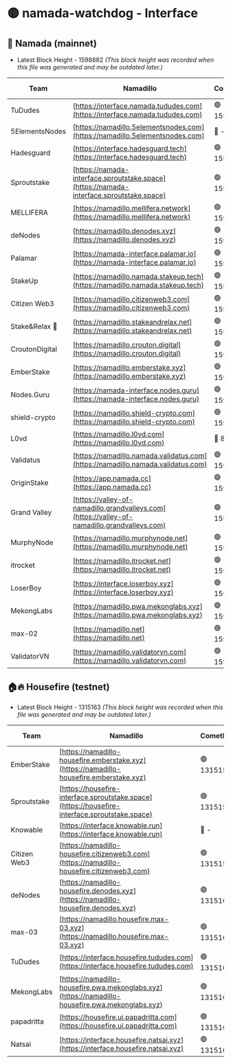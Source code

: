 # 🟡 namada-watchdog - Interface

## 🚀 Namada (mainnet)
- Latest Block Height - 1598882 *(This block height was recorded when this file was generated and may be outdated later.)*

| Team | Namadillo | CometBFT | Indexer | MASP Indexer |
|-|-|-|-|-|
| TuDudes | [https://interface.namada.tududes.com](https://interface.namada.tududes.com) | 🟢 1598869 | 🟢 1598868 | 🟢 1598869 |
| 5ElementsNodes | [https://namadillo.5elementsnodes.com](https://namadillo.5elementsnodes.com) | 🔴 - | 🔴 1594152 | 🔴 1594148 |
| Hadesguard | [https://interface.hadesguard.tech](https://interface.hadesguard.tech) | 🟢 1598870 | 🟢 1598870 | 🟢 1598869 |
| Sproutstake | [https://namada-interface.sproutstake.space](https://namada-interface.sproutstake.space) | 🟢 1598870 | 🟢 1598870 | 🟢 1598870 |
| MELLIFERA | [https://namadillo.mellifera.network](https://namadillo.mellifera.network) | 🟢 1598871 | 🟢 1598871 | 🟢 1598871 |
| deNodes | [https://namadillo.denodes.xyz](https://namadillo.denodes.xyz) | 🟢 1598872 | 🟢 1598872 | 🟢 1598872 |
| Palamar | [https://namada-interface.palamar.io](https://namada-interface.palamar.io) | 🟢 1598872 | 🟢 1598872 | 🔴 273498 |
| StakeUp | [https://namadillo.namada.stakeup.tech](https://namadillo.namada.stakeup.tech) | 🟢 1598873 | 🟢 1598873 | 🟢 1598873 |
| Citizen Web3 | [https://namadillo.citizenweb3.com](https://namadillo.citizenweb3.com) | 🟢 1598873 | 🔴 1594142 | 🟢 1598873 |
| Stake&Relax 🦥 | [https://namadillo.stakeandrelax.net](https://namadillo.stakeandrelax.net) | 🟢 1598874 | 🟢 1598874 | 🟢 1598874 |
| CroutonDigital | [https://namadillo.crouton.digital](https://namadillo.crouton.digital) | 🟢 1598875 | 🔴 1338918 | 🟢 1598875 |
| EmberStake | [https://namadillo.emberstake.xyz](https://namadillo.emberstake.xyz) | 🟢 1598876 | 🟢 1598876 | 🟢 1598875 |
| Nodes.Guru | [https://namada-interface.nodes.guru](https://namada-interface.nodes.guru) | 🟢 1598876 | 🟢 1598876 | 🟢 1598876 |
| shield-crypto | [https://namadillo.shield-crypto.com](https://namadillo.shield-crypto.com) | 🟢 1598877 | 🟢 1598877 | 🟢 1598877 |
| L0vd | [https://namadillo.l0vd.com](https://namadillo.l0vd.com) | 🔴 894059 | 🔴 1322295 | 🔴 894059 |
| Validatus | [https://namadillo.namada.validatus.com](https://namadillo.namada.validatus.com) | 🟢 1598878 | 🔴 1338199 | 🟢 1598878 |
| OriginStake | [https://app.namada.cc](https://app.namada.cc) | 🟢 1598879 | 🟢 1598878 | 🟢 1598878 |
| Grand Valley | [https://valley-of-namadillo.grandvalleys.com](https://valley-of-namadillo.grandvalleys.com) | 🟢 1598879 | 🟢 1598879 | 🟢 1598878 |
| MurphyNode | [https://namadillo.murphynode.net](https://namadillo.murphynode.net) | 🟢 1598879 | 🟢 1598879 | 🔴 - |
| itrocket | [https://namadillo.itrocket.net](https://namadillo.itrocket.net) | 🟢 1598880 | 🟢 1598880 | 🟢 1598879 |
| LoserBoy | [https://interface.loserboy.xyz](https://interface.loserboy.xyz) | 🟢 1598880 | 🟢 1598880 | 🔴 - |
| MekongLabs | [https://namadillo.pwa.mekonglabs.xyz](https://namadillo.pwa.mekonglabs.xyz) | 🟢 1598881 | 🟢 1598881 | 🟢 1598880 |
| max-02 | [https://namadillo.net](https://namadillo.net) | 🟢 1598881 | 🟢 1598881 | 🟢 1598881 |
| ValidatorVN | [https://namadillo.validatorvn.com](https://namadillo.validatorvn.com) | 🟢 1598882 | 🟢 1598882 | 🟢 1598882 |

## 🏠🔥 Housefire (testnet)
- Latest Block Height - 1315163 *(This block height was recorded when this file was generated and may be outdated later.)*

| Team | Namadillo | CometBFT | Indexer | MASP Indexer |
|-|-|-|-|-|
| EmberStake | [https://namadillo-housefire.emberstake.xyz](https://namadillo-housefire.emberstake.xyz) | 🟢 1315158 | 🟢 1315158 | 🔴 1083022 |
| Sproutstake | [https://housefire-interface.sproutstake.space](https://housefire-interface.sproutstake.space) | 🟢 1315158 | 🟢 1315158 | 🟢 1315158 |
| Knowable | [https://interface.knowable.run](https://interface.knowable.run) | 🔴 - | 🔴 - | 🔴 - |
| Citizen Web3 | [https://namadillo-housefire.citizenweb3.com](https://namadillo-housefire.citizenweb3.com) | 🟢 1315159 | 🔴 1162824 | 🔴 - |
| deNodes | [https://namadillo-housefire.denodes.xyz](https://namadillo-housefire.denodes.xyz) | 🟢 1315161 | 🟢 1315161 | 🟢 1315161 |
| max-03 | [https://namadillo.housefire.max-03.xyz](https://namadillo.housefire.max-03.xyz) | 🟢 1315161 | 🟢 1315161 | 🟢 1315161 |
| TuDudes | [https://interface.housefire.tududes.com](https://interface.housefire.tududes.com) | 🟢 1315162 | 🟢 1315162 | 🟢 1315161 |
| MekongLabs | [https://namadillo-housefire.pwa.mekonglabs.xyz](https://namadillo-housefire.pwa.mekonglabs.xyz) | 🟢 1315162 | 🟢 1315162 | 🔴 1083022 |
| papadritta | [https://housefire.ui.papadritta.com](https://housefire.ui.papadritta.com) | 🟢 1315162 | 🟢 1315162 | 🟢 1315162 |
| Natsai | [https://interface.housefire.natsai.xyz](https://interface.housefire.natsai.xyz) | 🟢 1315163 | 🟢 1315163 | 🟢 1315163 |

